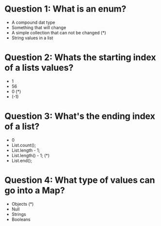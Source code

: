 # Question 1: What is an enum?
- A compound dat type
- Something that will change
- A simple collection that can not be changed (*)
- String values in a list

# Question 2: Whats the starting index of a lists values?
- 1
- 56
- 0 (*)
- (-1)

# Question 3: What's the ending index of a list?
- 0
- List.count();
- List.length - 1;
- List.length() - 1; (*)
- List.end();

# Question 4: What type of values can go into a Map?
- Objects (*)
- Null
- Strings
- Booleans